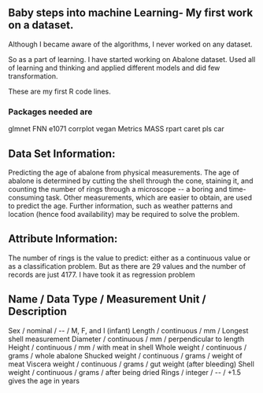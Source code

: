 
## Baby steps into machine Learning- My first work on a dataset.

Although I became aware of the algorithms, I never worked on any dataset. 

So as a part of learning. I have started working on Abalone dataset. Used all of learning and thinking and applied different models and did few transformation. 

These are my first R code lines.

### Packages needed are
glmnet
FNN
e1071
corrplot
vegan
Metrics
MASS
rpart
caret
pls
car


## Data Set Information:

Predicting the age of abalone from physical measurements. The age of abalone is determined by cutting the shell through the cone, staining it, and counting the number of rings through a microscope -- a boring and time-consuming task. Other measurements, which are easier to obtain, are used to predict the age. Further information, such as weather patterns and location (hence food availability) may be required to solve the problem. 

## Attribute Information:
The number of rings is the value to predict: either as a continuous value or as a classification problem. But as there are 29 values and the number of records are just 4177. I have took it as regression problem 

Name / Data Type / Measurement Unit / Description 
----------------------------- 
Sex / nominal / -- / M, F, and I (infant) 
Length / continuous / mm / Longest shell measurement 
Diameter	/ continuous / mm / perpendicular to length 
Height / continuous / mm / with meat in shell 
Whole weight / continuous / grams / whole abalone 
Shucked weight / continuous	/ grams / weight of meat 
Viscera weight / continuous / grams / gut weight (after bleeding) 
Shell weight / continuous / grams / after being dried 
Rings / integer / -- / +1.5 gives the age in years 


















